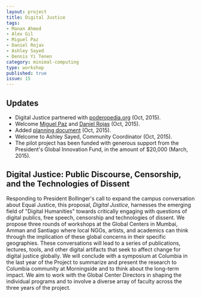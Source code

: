 ```yaml
---
layout: project
title: Digital Justice
tags:
- Manan Ahmed
- Alex Gil
- Miguel Paz
- Daniel Rojas
- Ashley Sayed
- Dennis Yi Tenen
category: minimal-computing
type: workshop
published: true
issue: 15
---
```


## Updates

- Digital Justice partnered with [poderopedia.org](http://www.poderopedia.org/) (Oct, 2015).
- Welcome [Miguel Paz](http://www.icfj.org/about/profiles/miguel-paz) and [Daniel Rojas](http://www.elespectador.com/opinion/daniel-emilio-rojas-castro) (Oct, 2015).
- Added [planning document](https://hackpad.com/Digital-Justice-Santiago-Chile-3odlGGxjZ4Y) (Oct, 2015).
- Welcome to Ashley Sayed, Community Coordinator (Oct, 2015). 
- The pilot project has been funded with generous support from the President's Global
Innovation Fund, in the amount of $20,000 (March, 2015).

## Digital Justice: Public Discourse, Censorship, and the Technologies of Dissent

Responding to President Bollinger's call to expand the campus conversation
about Equal Justice, this proposal, *Digital Justice*, harnesses the emerging
field of "Digital Humanities" towards critically engaging with questions of
digital publics, free speech, censorship and technologies of dissent. We
propose three rounds of workshops at the Global Centers in Mumbai, Amman and
Santiago where local NGOs, artists, and academics can think through the
implication of these global concerns in their specific geographies. These
conversations will lead to a series of publications, lectures, tools, and other
digital artifacts that seek to affect change for digital justice globally. We
will conclude with a symposium at Columbia in the last year of the Project to
summarize and present the research to Columbia community at Morningside and to
think about the long-term impact. We aim to work with the Global Center
Directors in shaping the individual programs and to involve a diverse array of
faculty across the three years of the project.
